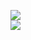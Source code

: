 [![](https://img.shields.io/badge/Made%20With-Github%20Spray-lightgrey.svg?style=for-the-badge&logo=github)](https://github.com/Annihil/github-spray#19558)  
[![](https://i.imgur.com/2DrTn0Z.gif)](https://github.com/Annihil/github-spray)